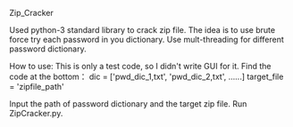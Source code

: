 Zip_Cracker

Used python-3 standard library to crack zip file. 
The idea is to use brute force try each password in you dictionary.
Use mult-threading for different password dictionary.

How to use:
This is only a test code, so I didn't write GUI for it.
Find the code at the bottom：
dic = ['pwd_dic_1,txt', 'pwd_dic_2,txt', ......]
target_file = 'zipfile_path'

Input the path of password dictionary and the target zip file.
Run ZipCracker.py.

